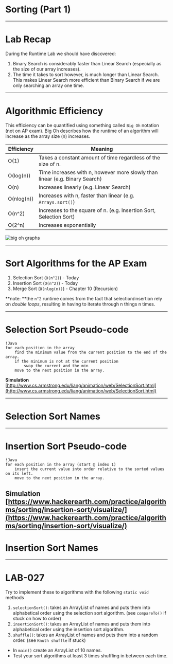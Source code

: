 # Sorting (Part 1)
---

# Lab Recap

During the Runtime Lab we should have discovered:

1. Binary Search is considerably faster than Linear Search (especially as the size of our array increases).
2. The time it takes to sort however, is much longer than Linear Search. This makes Linear Search more efficient than Binary Search if we are only searching an array one time.

---
# Algorithmic Efficiency

This efficiency can be quantified using something called `Big Oh` notation (not on AP exam). Big Oh describes how the runtime of an algorithm will increase as the array size (n) increases.

Efficiency | Meaning        
---------- | -------- 
O(1) | Takes a constant amount of time regardless of the size of n.
O(log(n)) | Time increases with n, however more slowly than linear (e.g. Binary Search)
O(n) | Increases linearly (e.g. Linear Search)
O(nlog(n)) | Increases with n, faster than linear (e.g. `Arrays.sort()`)
O(n^2) | Increases to the square of n. (e.g. Insertion Sort, Selection Sort)
O(2^n) | Increases exponentially

![big oh graphs](https://cooervo.github.io/Algorithms-DataStructures-BigONotation/images/graphs/comparison.svg)

---
# Sort Algorithms for the AP Exam

1. Selection Sort (`O(n^2)`) - Today
2. Insertion Sort (`O(n^2)`) - Today
3. Merge Sort (`O(nlog(n))`) - Chapter 10 (Recursion)

**note: **the `n^2` runtime comes from the fact that selection/insertion rely on *double loops*, resulting in having to iterate through n things n times.  

---
# Selection Sort Pseudo-code

	!Java
	for each position in the array
		find the minimum value from the current position to the end of the array.  
		if the minimum is not at the current position
			swap the current and the min
		move to the next position in the array.

**Simulation**  
[http://www.cs.armstrong.edu/liang/animation/web/SelectionSort.html](http://www.cs.armstrong.edu/liang/animation/web/SelectionSort.html)

---
# Selection Sort Names

---

# Insertion Sort Pseudo-code

	!Java
	for each position in the array (start @ index 1)
		insert the current value into order relative to the sorted values on its left.
		move to the next position in the array.

**Simulation**  
[https://www.hackerearth.com/practice/algorithms/sorting/insertion-sort/visualize/](https://www.hackerearth.com/practice/algorithms/sorting/insertion-sort/visualize/)
---
# Insertion Sort Names

---

# LAB-027

Try to implement these to algorithms with the following `static void` methods

1. `selectionSort()`: takes an ArrayList of names and puts them into alphabetical order using the selection sort algorithm. (see `compareTo()` if stuck on how to order)
2. `insertionSort()`: takes an ArrayList of names and puts them into alphabetical order using the insertion sort algorithm.
3. `shuffle()`: takes an ArrayList of names and puts them into a random order. (see `Knuth shuffle` if stuck)

* In `main()` create an ArrayList of 10 names.
* Test your sort algorithms at least 3 times shuffling in between each time.
